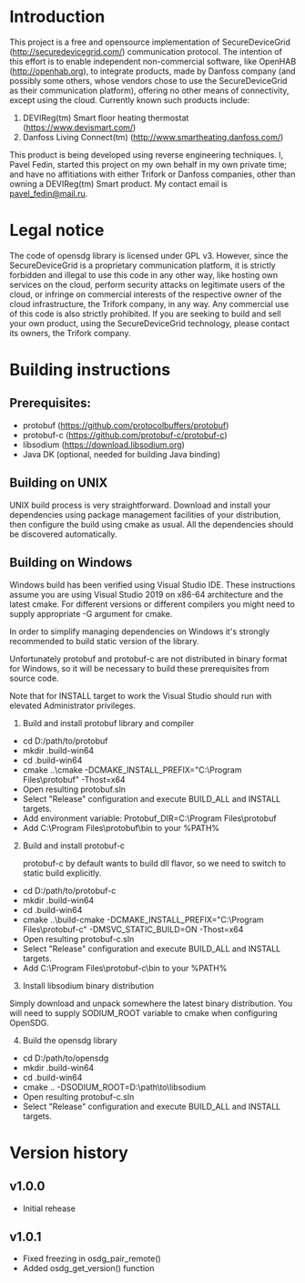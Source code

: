 # Introduction

This project is a free and opensource implementation of SecureDeviceGrid
(http://securedevicegrid.com/) communication protocol. The intention of this
effort is to enable independent non-commercial software, like OpenHAB
(http://openhab.org), to integrate products, made by Danfoss company (and
possibly some others, whose vendors chose to use the SecureDeviceGrid as their
communication platform), offering no other means of connectivity, except using
the cloud. Currently known such products include:

1. DEVIReg(tm) Smart floor heating thermostat (https://www.devismart.com/)
2. Danfoss Living Connect(tm) (http://www.smartheating.danfoss.com/)

This product is being developed using reverse engineering techniques. I, Pavel
Fedin, started this project on my own behalf in my own private time; and have
no affitiations with either Trifork or Danfoss companies, other than owning
a DEVIReg(tm) Smart product. My contact email is pavel_fedin@mail.ru.

# Legal notice

The code of opensdg library is licensed under GPL v3. However, since the
SecureDeviceGrid is a proprietary communication platform, it is strictly
forbidden and illegal to use this code in any other way, like hosting own
services on the cloud, perform security attacks on legitimate users of the
cloud, or infringe on commercial interests of the respective owner of the cloud
infrastructure, the Trifork company, in any way. Any commercial use of this code
is also strictly prohibited. If you are seeking to build and sell your own
product, using the SecureDeviceGrid technology, please contact its owners, the
Trifork company.

# Building instructions

## Prerequisites:

- protobuf (https://github.com/protocolbuffers/protobuf)
- protobuf-c (https://github.com/protobuf-c/protobuf-c)
- libsodium (https://download.libsodium.org)
- Java DK (optional, needed for building Java binding)

## Building on UNIX

UNIX build process is very straightforward. Download and install your dependencies using
package management facilities of your distribution, then configure the build using cmake
as usual. All the dependencies should be discovered automatically.

## Building on Windows

Windows build has been verified using Visual Studio IDE. These instructions assume you
are using Visual Studio 2019 on x86-64 architecture and the latest cmake. For different
versions or different compilers you might need to supply appropriate -G argument for cmake.

In order to simplify managing dependencies on Windows it's strongly recommended
to build static version of the library.

Unfortunately protobuf and protobuf-c are not distributed in binary format for
Windows, so it will be necessary to build these prerequisites from source code.

Note that for INSTALL target to work the Visual Studio should run with elevated
Administrator privileges.

1. Build and install protobuf library and compiler

- cd D:/path/to/protobuf
- mkdir .build-win64
- cd .build-win64
- cmake ..\cmake -DCMAKE_INSTALL_PREFIX="C:\Program Files\protobuf" -Thost=x64
- Open resulting protobuf.sln
- Select "Release" configuration and execute BUILD_ALL and INSTALL targets.
- Add environment variable: Protobuf_DIR=C:\Program Files\protobuf
- Add C:\Program Files\protobuf\bin to your %PATH%
  
2. Build and install protobuf-c

   protobuf-c by default wants to build dll flavor, so we need to switch to static build
explicitly.

- cd D:/path/to/protobuf-c
- mkdir .build-win64
- cd .build-win64
- cmake ..\build-cmake -DCMAKE_INSTALL_PREFIX="C:\Program Files\protobuf-c" -DMSVC_STATIC_BUILD=ON -Thost=x64
- Open resulting protobuf-c.sln
- Select "Release" configuration and execute BUILD_ALL and INSTALL targets.
- Add C:\Program Files\protobuf-c\bin to your %PATH%

3. Install libsodium binary distribution

Simply download and unpack somewhere the latest binary distribution. You will need to supply SODIUM_ROOT
variable to cmake when configuring OpenSDG.

4. Build the opensdg library

- cd D:/path/to/opensdg
- mkdir .build-win64
- cd .build-win64
- cmake .. -DSODIUM_ROOT=D:\path\to\libsodium
- Open resulting protobuf-c.sln
- Select "Release" configuration and execute BUILD_ALL and INSTALL targets.

# Version history

## v1.0.0

- Initial rehease

## v1.0.1

- Fixed freezing in osdg_pair_remote()
- Added osdg_get_version() function
